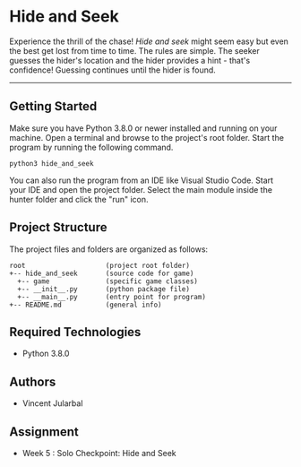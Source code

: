 # Hide and Seek

Experience the thrill of the chase! <i>Hide and seek</i> might seem easy but even the
best get lost from time to time. The rules are simple. The seeker guesses the
hider's location and the hider provides a hint - that's confidence! Guessing
continues until the hider is found.

---

## Getting Started

Make sure you have Python 3.8.0 or newer installed and running on your machine.
Open a terminal and browse to the project's root folder. Start the program by
running the following command.

```
python3 hide_and_seek
```

You can also run the program from an IDE like Visual Studio Code. Start your IDE
and open the project folder. Select the main module inside the hunter folder and
click the "run" icon.

## Project Structure

The project files and folders are organized as follows:

```
root                    (project root folder)
+-- hide_and_seek       (source code for game)
  +-- game              (specific game classes)
  +-- __init__.py       (python package file)
  +-- __main__.py       (entry point for program)
+-- README.md           (general info)
```

## Required Technologies

- Python 3.8.0

## Authors

- Vincent Jularbal

## Assignment

- Week 5 : Solo Checkpoint: Hide and Seek
